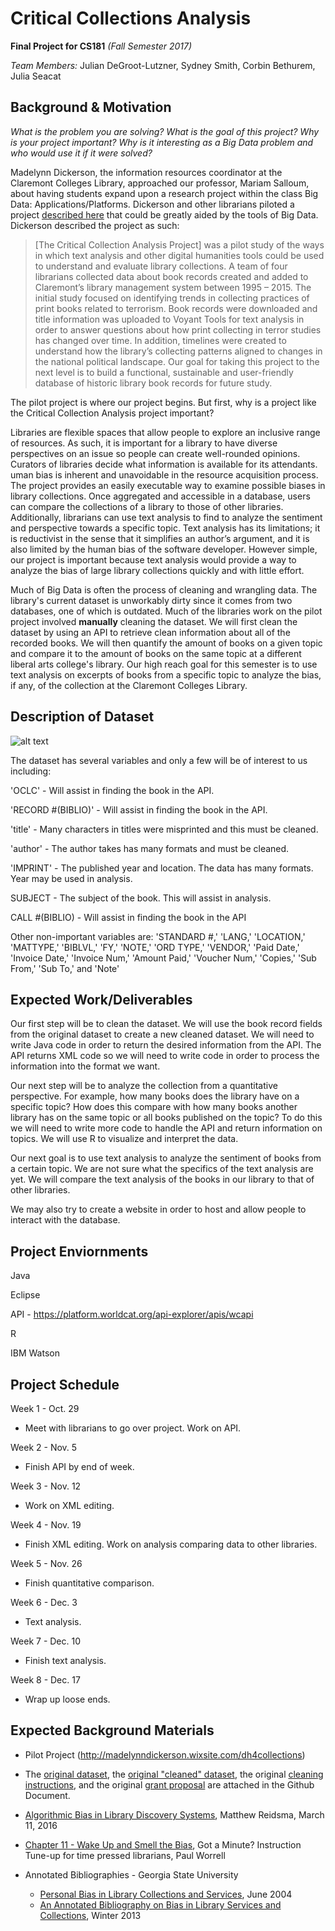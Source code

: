 # Critical Collections Analysis
**Final Project for CS181** *(Fall Semester 2017)*

*Team Members:* Julian DeGroot-Lutzner, Sydney Smith, Corbin Bethurem, Julia Seacat

## Background & Motivation 
*What is the problem you are solving?
What is the goal of this project?
Why is your project important?
Why is it interesting as a Big Data problem and who would use it if it were solved?*

Madelynn Dickerson, the information resources coordinator at the Claremont Colleges Library, approached our professor, Mariam Salloum, about having students expand upon a research project within the class Big Data: Applications/Platforms. Dickerson and other librarians piloted a project [described here](http://madelynndickerson.wixsite.com/dh4collections) that could be greatly aided by the tools of Big Data. Dickerson described the project as such:

> \[The Critical Collection Analysis Project] was a pilot study of the ways in which text analysis and other digital humanities tools could be used to understand and evaluate library collections. A team of four librarians collected data about book records created and added to Claremont’s library management system between 1995 – 2015.  The initial study focused on identifying trends in collecting practices of print books related to terrorism.  Book records were downloaded and title information was uploaded to Voyant Tools for text analysis in order to answer questions about how print collecting in terror studies has changed over time. In addition, timelines were created to understand how the library’s collecting patterns aligned to changes in the national political landscape. Our goal for taking this project to the next level is to build a functional, sustainable and user-friendly database of historic library book records for future study.

The pilot project is where our project begins. But first, why is a project like the Critical Collection Analysis project important?

Libraries are flexible spaces that allow people to explore an inclusive range of resources. As such, it is important for a library to have diverse perspectives on an issue so people can create well-rounded opinions. Curators of libraries decide what information is available for its attendants. uman bias is inherent and unavoidable in the resource acquisition process. The project provides an easily executable way to examine possible biases in library collections. Once aggregated and accessible in a database, users can compare the collections of a library to those of other libraries. Additionally, librarians can use text analysis to find to analyze the sentiment and perspective towards a specific topic. Text analysis has its limitations; it is reductivist in the sense that it simplifies an author’s argument, and it is also limited by the human bias of the software developer. However simple, our project is important because text analysis would provide a way to analyze the bias of large library collections quickly and with little effort. 

Much of Big Data is often the process of cleaning and wrangling data. The library's current dataset is unworkably dirty since it comes from two databases, one of which is outdated. Much of the libraries work on the pilot project involved **manually** cleaning the dataset. We will first clean the dataset by using an API to retrieve clean information about all of the recorded books. We will then quantify the amount of books on a given topic and compare it to the amount of books on the same topic at a different liberal arts college's library. Our high reach goal for this semester is to use text analysis on excerpts of books from a specific topic to analyze the bias, if any, of the collection at the Claremont Colleges Library.

## Description of Dataset
![alt text](https://github.com/jdegrootlutzner/critical-collections-analysis/blob/master/original-data-screenshot.png)

The dataset has several variables and only a few will be of interest to us including:

'OCLC'              - Will assist in finding the book in the API.

'RECORD #(BIBLIO)'  - Will assist in finding the book in the API.

'title'             - Many characters in titles were misprinted and this must be cleaned.

'author'            - The author takes has many formats and must be cleaned.

'IMPRINT'           - The published year and location. The data has many formats. Year may be used in analysis.

SUBJECT	            - The subject of the book. This will assist in analysis.

CALL #(BIBLIO)	    - Will assist in finding the book in the API

Other non-important variables are: 'STANDARD #,' 'LANG,' 'LOCATION,' 'MATTYPE,' 'BIBLVL,' 'FY,' 'NOTE,' 'ORD TYPE,' 'VENDOR,' 'Paid Date,' 'Invoice Date,' 'Invoice Num,' 'Amount Paid,' 'Voucher Num,' 'Copies,' 'Sub From,' 'Sub To,' and 'Note'

## Expected Work/Deliverables
Our first step will be to clean the dataset. We will use the book record fields from the original dataset to create a new cleaned dataset. We will need to write Java code in order to return the desired information from the API. The API returns XML code so we will need to write code in order to process the information into the format we want.

Our next step will be to analyze the collection from a quantitative perspective. For example, how many books does the library have on a specific topic? How does this compare with how many books another library has on the same topic or all books published on the topic? To do this we will need to write more code to handle the API and return information on topics. We will use R to visualize and interpret the data.

Our next goal is to use text analysis to analyze the sentiment of books from a certain topic. We are not sure what the specifics of the text analysis are yet. We will compare the text analysis of the books in our library to that of other libraries. 

We may also try to create a website in order to host and allow people to interact with the database.

## Project Enviornments
Java

Eclipse

API - https://platform.worldcat.org/api-explorer/apis/wcapi

R

IBM Watson

## Project Schedule
Week 1 - Oct. 29
 * Meet with librarians to go over project. Work on API.

Week 2 - Nov. 5
 * Finish API by end of week.
  
Week 3 - Nov. 12
 * Work on XML editing.
 
Week 4 - Nov. 19
 * Finish XML editing.  Work on analysis comparing data to other libraries.

Week 5 - Nov. 26
 * Finish quantitative comparison.

Week 6 - Dec. 3
 * Text analysis.

Week 7 - Dec. 10
 * Finish text analysis.

Week 8 - Dec. 17
 * Wrap up loose ends.

## Expected Background Materials
* Pilot Project (http://madelynndickerson.wixsite.com/dh4collections)

* The [original dataset](https://github.com/jdegrootlutzner/critical-collections-analysis/blob/master/7-2013%3D6-2014_books-1.xlsx), the [original "cleaned" dataset](https://github.com/jdegrootlutzner/critical-collections-analysis/blob/master/7-2013%3D6-2014_books-1%20clean-c.xlsx), the original [cleaning instructions](https://github.com/jdegrootlutzner/critical-collections-analysis/blob/master/DH%20Project%202016%20Data%20Clean%20Up%20Instructions.docx), and the original [grant proposal](https://github.com/jdegrootlutzner/critical-collections-analysis/blob/master/Collections%20as%20Data%20Sontag%20Grant%20App%202017.docx) are attached in the Github Document.

* [Algorithmic Bias in Library Discovery Systems](https://matthew.reidsrow.com/articles/173), Matthew Reidsma, March 11, 2016 

* [Chapter 11 - Wake Up and Smell the Bias](https://gotaminute.pressbooks.com/), Got a Minute? Instruction Tune-up for time pressed librarians, Paul Worrell

* Annotated Bibliographies - Georgia State University
  * [Personal Bias in Library Collections and Services](http://scholarworks.gsu.edu/cgi/viewcontent.cgi?article=1017&context=univ_lib_facpub), June 2004
  * [An Annotated Bibliography on Bias in Library Services and Collections](http://scholarworks.gsu.edu/cgi/viewcontent.cgi?article=1116&context=univ_lib_facpub), Winter 2013

